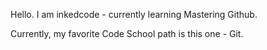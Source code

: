 Hello. I am inkedcode - currently learning Mastering Github.

Currently, my favorite Code School path is this one - Git.
